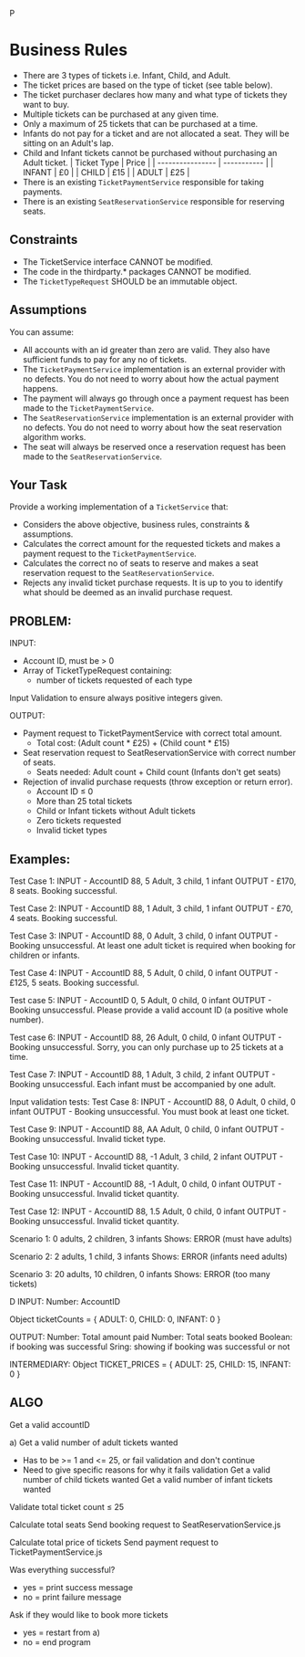 P
# Business Rules
- There are 3 types of tickets i.e. Infant, Child, and Adult.
- The ticket prices are based on the type of ticket (see table below).
- The ticket purchaser declares how many and what type of tickets they want to buy.
- Multiple tickets can be purchased at any given time.
- Only a maximum of 25 tickets that can be purchased at a time.
- Infants do not pay for a ticket and are not allocated a seat. They will be sitting on an Adult's lap.
- Child and Infant tickets cannot be purchased without purchasing an Adult ticket.
|   Ticket Type    |     Price   |
| ---------------- | ----------- |
|    INFANT        |    £0       |
|    CHILD         |    £15     |
|    ADULT         |    £25      |
- There is an existing `TicketPaymentService` responsible for taking payments.
- There is an existing `SeatReservationService` responsible for reserving seats.

## Constraints
- The TicketService interface CANNOT be modified. 
- The code in the thirdparty.* packages CANNOT be modified.
- The `TicketTypeRequest` SHOULD be an immutable object. 

## Assumptions
You can assume:
- All accounts with an id greater than zero are valid. They also have sufficient funds to pay for any no of tickets.
- The `TicketPaymentService` implementation is an external provider with no defects. You do not need to worry about how the actual payment happens.
- The payment will always go through once a payment request has been made to the `TicketPaymentService`.
- The `SeatReservationService` implementation is an external provider with no defects. You do not need to worry about how the seat reservation algorithm works.
- The seat will always be reserved once a reservation request has been made to the `SeatReservationService`.

## Your Task
Provide a working implementation of a `TicketService` that:
- Considers the above objective, business rules, constraints & assumptions.
- Calculates the correct amount for the requested tickets and makes a payment request to the `TicketPaymentService`.  
- Calculates the correct no of seats to reserve and makes a seat reservation request to the `SeatReservationService`.  
- Rejects any invalid ticket purchase requests. It is up to you to identify what should be deemed as an invalid purchase request.



## PROBLEM:
INPUT:
- Account ID, must be > 0
- Array of TicketTypeRequest containing:
  - number of tickets requested of each type

Input Validation to ensure always positive integers given.


OUTPUT:
- Payment request to TicketPaymentService with correct total amount.
  - Total cost​: (Adult count * £25) + (Child count * £15) 
- Seat reservation request to SeatReservationService with correct number of seats.
  - Seats needed​: Adult count + Child count (Infants don't get seats)
- Rejection of invalid purchase requests (throw exception or return error).
  - Account ID ≤ 0
  - More than 25 total tickets
  - Child or Infant tickets without Adult tickets
  - Zero tickets requested
  - Invalid ticket types

## Examples:
Test Case 1:
INPUT - AccountID 88, 5 Adult, 3 child, 1 infant
OUTPUT - £170, 8 seats. Booking successful.

Test Case 2:
INPUT - AccountID 88, 1 Adult, 3 child, 1 infant
OUTPUT - £70, 4 seats. Booking successful.

Test Case 3:
INPUT - AccountID 88, 0 Adult, 3 child, 0 infant
OUTPUT - Booking unsuccessful. At least one adult ticket is required when booking for children or infants.

Test Case 4:
INPUT - AccountID 88, 5 Adult, 0 child, 0 infant
OUTPUT - £125, 5 seats. Booking successful.

Test case 5:
INPUT - AccountID 0, 5 Adult, 0 child, 0 infant
OUTPUT - Booking unsuccessful. Please provide a valid account ID (a positive whole number).

Test case 6:
INPUT - AccountID 88, 26 Adult, 0 child, 0 infant
OUTPUT - Booking unsuccessful. Sorry, you can only purchase up to 25 tickets at a time.

Test Case 7:
INPUT - AccountID 88, 1 Adult, 3 child, 2 infant
OUTPUT - Booking unsuccessful. Each infant must be accompanied by one adult.

Input validation tests:
Test Case 8:
INPUT - AccountID 88, 0 Adult, 0 child, 0 infant
OUTPUT - Booking unsuccessful. You must book at least one ticket.

Test Case 9:
INPUT - AccountID 88, AA Adult, 0 child, 0 infant
OUTPUT - Booking unsuccessful. Invalid ticket type.

Test Case 10:
INPUT - AccountID 88, -1 Adult, 3 child, 2 infant
OUTPUT - Booking unsuccessful. Invalid ticket quantity.

Test Case 11:
INPUT - AccountID 88, -1 Adult, 0 child, 0 infant
OUTPUT - Booking unsuccessful. Invalid ticket quantity.

Test Case 12:
INPUT - AccountID 88, 1.5 Adult, 0 child, 0 infant
OUTPUT - Booking unsuccessful. Invalid ticket quantity.

Scenario 1: 0 adults, 2 children, 3 infants
Shows: ERROR (must have adults)

Scenario 2: 2 adults, 1 child, 3 infants
Shows: ERROR (infants need adults)

Scenario 3: 20 adults, 10 children, 0 infants
Shows:  ERROR (too many tickets)


D
INPUT:
Number: AccountID

Object ticketCounts = {
  ADULT: 0,
  CHILD: 0,
  INFANT: 0
}

OUTPUT:
Number: Total amount paid
Number: Total seats booked
Boolean: if booking was successful
Sring: showing if booking was successful or not

INTERMEDIARY:
Object TICKET_PRICES = {
  ADULT: 25,
  CHILD: 15,
  INFANT: 0
} 


## ALGO
Get a valid accountID

a)
Get a valid number of adult tickets wanted
- Has to be >= 1 and <= 25, or fail validation and don't continue
- Need to give specific reasons for why it fails validation
Get a valid number of child tickets wanted
Get a valid number of infant tickets wanted

Validate total ticket count ≤ 25

Calculate total seats
Send booking request to SeatReservationService.js

Calculate total price of tickets
Send payment request to TicketPaymentService.js

Was everything successful?
- yes = print success message
- no = print failure message


Ask if they would like to book more tickets
- yes = restart from a)
- no = end program

